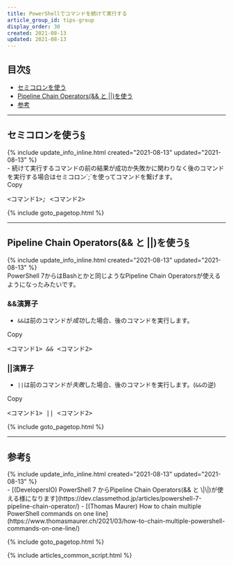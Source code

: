 ```yaml
---
title: PowerShellでコマンドを続けて実行する
article_group_id: tips-group
display_order: 30
created: 2021-08-13
updated: 2021-08-13
---
```


## <a name="index">目次</a><a class="heading-anchor-permalink" href="#目次">§</a>

<ul id="index_ul">
<li><a href="#セミコロンを使う">セミコロンを使う</a></li>
<li><a href="#Pipeline Chain Operators(&& と ||)を使う">Pipeline Chain Operators(&& と ||)を使う</a></li>
<li><a href="#参考">参考</a></li>
</ul>

* * *
## <a name="セミコロンを使う">セミコロンを使う</a><a class="heading-anchor-permalink" href="#セミコロンを使う">§</a>
<div class="chapter-updated">{% include update_info_inline.html created="2021-08-13" updated="2021-08-13" %}</div>
- 続けて実行するコマンドの前の結果が成功か失敗かに関わりなく後のコマンドを実行する場合はセミコロン`;`を使ってコマンドを繋げます。

<div class="code-box-syntax no-title">
<div class="copy-button">Copy</div>
<pre>
&lt;コマンド1&gt;<em>;</em> &lt;コマンド2&gt;
</pre>
</div>

{% include goto_pagetop.html %}

* * *
## <a name="Pipeline Chain Operators(&& と ||)を使う">Pipeline Chain Operators(&& と ||)を使う</a><a class="heading-anchor-permalink" href="#Pipeline Chain Operators(&& と ||)を使う">§</a>
<div class="chapter-updated">{% include update_info_inline.html created="2021-08-13" updated="2021-08-13" %}</div>
PowerShell 7からはBashとかと同じようなPipeline Chain Operatorsが使えるようになったみたいです。

### &&演算子
- `&&`は前のコマンドが*成功*した場合、後のコマンドを実行します。

<div class="code-box-syntax no-title">
<div class="copy-button">Copy</div>
<pre>
&lt;コマンド1&gt; <em>&amp;&amp;</em> &lt;コマンド2&gt;
</pre>
</div>

### ||演算子
- `||`は前のコマンドが*失敗*した場合、後のコマンドを実行します。(`&&`の逆)

<div class="code-box-syntax no-title">
<div class="copy-button">Copy</div>
<pre>
&lt;コマンド1&gt; <em>||</em> &lt;コマンド2&gt;
</pre>
</div>

{% include goto_pagetop.html %}

* * *
## <a name="参考">参考</a><a class="heading-anchor-permalink" href="#参考">§</a>
<div class="chapter-updated">{% include update_info_inline.html created="2021-08-13" updated="2021-08-13" %}</div>
- [(DevelopersIO) PowerShell 7 からPipeline Chain Operators(&& と \|\|)が使える様になります](https://dev.classmethod.jp/articles/powershell-7-pipeline-chain-operator/)
- [(Thomas Maurer) How to chain multiple PowerShell commands on one line](https://www.thomasmaurer.ch/2021/03/how-to-chain-multiple-powershell-commands-on-one-line/)

{% include goto_pagetop.html %}

{% include articles_common_script.html %}
